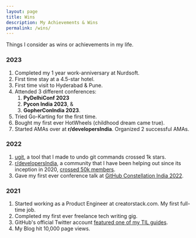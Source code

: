 ```yaml
---
layout: page
title: Wins
description: My Achievements & Wins
permalink: /wins/
---
```


Things I consider as wins or achievements in my life.

### 2023

1. Completed my 1 year work-anniversary at Nurdsoft.
2. First time stay at a 4.5-star hotel.
3. First time visit to Hyderabad & Pune.
4. Attended 3 different conferences:
   1. **PyDelhiConf 2023**
   2. **Pycon India 2023**, &
   3. **GopherConIndia 2023**.
5. Tried Go-Karting for the first time.
6. Bought my first ever HotWheels (childhood dream came true).
7. Started AMAs over at **r/developersIndia**. Organized 2 successful AMAs.

### 2022

1. [ugit](https://github.com/Bhupesh-V/ugit), a tool that I made to undo git commands crossed 1k stars.
2. [r/developersIndia](https://www.reddit.com/r/developersIndia), a community that I have been helping out since its inception in 2020, [crossed 50k members](https://twitter.com/bhupeshimself/status/1557731759651196928).
3. Gave my first ever conference talk at [GitHub Constellation India 2022](https://youtu.be/jpR9BMFmh4Y?t=15240).

### 2021

1. Started working as a Product Engineer at creatorstack.com. My first full-time job.
2. Completed my first ever freelance tech writing gig.
3. GitHub's official Twitter account [featured one of my TIL guides](https://twitter.com/github/status/1392207961355862018).
4. My Blog hit 10,000 page views.
